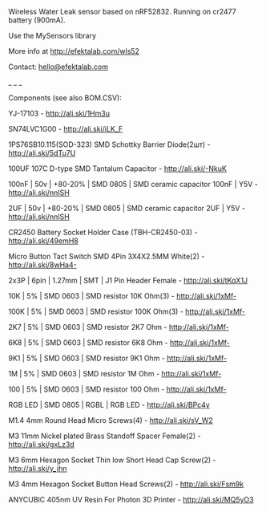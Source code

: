 Wireless Water Leak sensor based on nRF52832. Running on cr2477 battery (900mA).

Use the MySensors library

More info at http://efektalab.com/wls52

Contact: hello@efektalab.com

_
_
_



Components (see also BOM.CSV):

YJ-17103 - http://ali.ski/1Hm3u

SN74LVC1G00 - http://ali.ski/iLK_F

1PS76SB10.115(SOD-323) SMD Schottky Barrier Diode(2шт) - http://ali.ski/5dTu7U

100UF 107C D-type SMD Tantalum Capacitor - http://ali.ski/-NkuK

100nF | 50v | +80-20% | SMD 0805 | SMD ceramic capacitor 100nF | Y5V - http://ali.ski/nnISH

2UF | 50v | +80-20% | SMD 0805 | SMD ceramic capacitor 2UF | Y5V - http://ali.ski/nnISH

CR2450 Battery Socket Holder Case (TBH-CR2450-03) - http://ali.ski/49emH8

Micro Button Tact Switch SMD 4Pin 3X4X2.5MM White(2) - http://ali.ski/8wHa4-

2x3P | 6pin | 1.27mm | SMT | J1	Pin Header Female - http://ali.ski/tKqX1J

10K | 5% | SMD 0603 | SMD resistor 10K Ohm(3) - http://ali.ski/1xMf-

100K | 5% | SMD 0603 | SMD resistor 100K Ohm(3) - http://ali.ski/1xMf-

2K7 | 5% | SMD 0603 | SMD resistor 2K7 Ohm - http://ali.ski/1xMf-

6K8 | 5% | SMD 0603 | SMD resistor 6K8 Ohm - http://ali.ski/1xMf-

9K1 | 5% | SMD 0603 | SMD resistor 9K1 Ohm - http://ali.ski/1xMf-

1M | 5% | SMD 0603 | SMD resistor 1M Ohm - http://ali.ski/1xMf-

100 | 5% | SMD 0603 | SMD resistor 100 Ohm - http://ali.ski/1xMf-

RGB LED | SMD 0805 | RGBL | RGB LED - http://ali.ski/BPc4y


M1.4 4mm Round Head Micro Screws(4) - http://ali.ski/sV_W2

M3 11mm Nickel plated Brass Standoff Spacer Female(2) - http://ali.ski/gxLz3d

M3 6mm Hexagon Socket Thin low Short Head Cap Screw(2) - http://ali.ski/y_jhn

M3 4mm Hexagon Socket Button Head Screws(2) - http://ali.ski/Fsm9k

ANYCUBIC 405nm UV Resin For Photon 3D Printer - http://ali.ski/MQ5yO3
